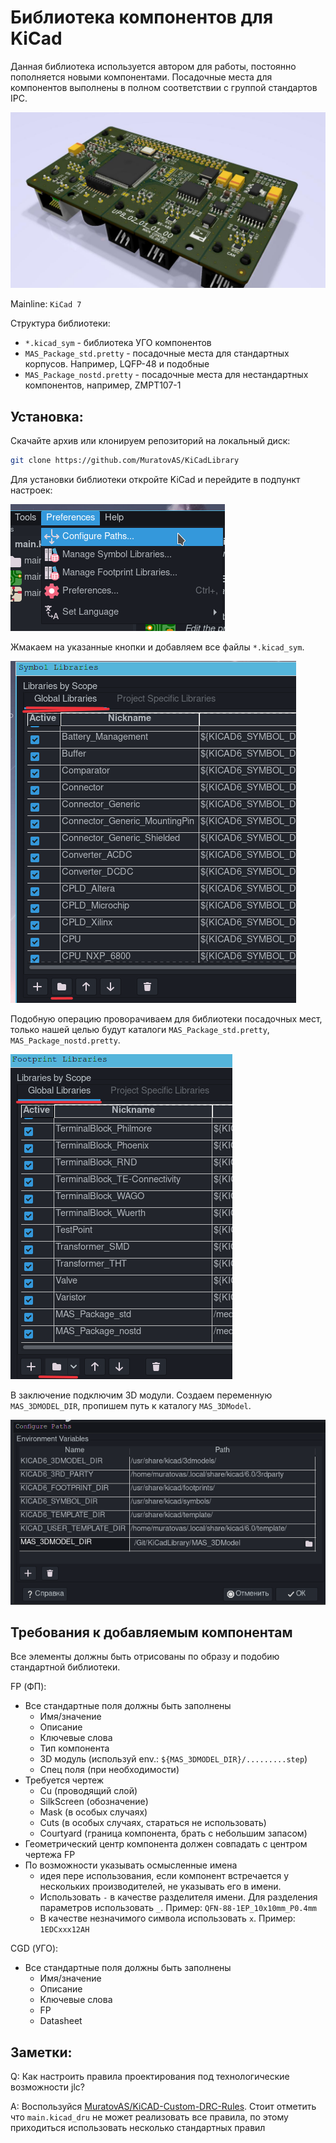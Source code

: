 # Библиотека компонентов для KiCad
Данная библиотека используется автором для работы, постоянно пополняется новыми компонентами. Посадочные места для компонентов выполнены в полном соответствии с группой стандартов IPC. 

![image-20200629154611351](Design/image-20200629154611351.png)

Mainline: `KiCad 7`

Структура библиотеки:

- `*.kicad_sym` - библиотека УГО компонентов
- `MAS_Package_std.pretty` - посадочные места для стандартных корпусов. Например, LQFP-48 и подобные
- `MAS_Package_nostd.pretty` - посадочные места для нестандартных компонентов, например, ZMPT107-1

## Установка:

Скачайте архив или клонируем репозиторий на локальный диск:

~~~ bash
git clone https://github.com/MuratovAS/KiCadLibrary
~~~

Для установки библиотеки откройте KiCad и перейдите в подпункт настроек:

![image-20200408113336852](Design/image-20200408113336852.png)

Жмакаем на указанные кнопки и добавляем все файлы `*.kicad_sym`.

![image-20200408113627903](Design/image-20200408113627903.png)

Подобную операцию проворачиваем для библиотеки посадочных мест, только нашей целью будут каталоги `MAS_Package_std.pretty`, `MAS_Package_nostd.pretty`.

![image-20200408114157799](Design/image-20200408114157799.png)

В заключение подключим 3D модули. 
Создаем переменную `MAS_3DMODEL_DIR`, пропишем путь к каталогу `MAS_3DModel`.

![image-20200408120332398](Design/image-20200408120332398.png)

## Требования к добавляемым компонентам

Все элементы должны быть отрисованы по образу и подобию стандартной библиотеки. 

FP (ФП):
- Все стандартные поля должны быть заполнены
    + Имя/значение
    + Описание
    + Ключевые слова
    + Тип компонента
    + 3D модуль (используй env.: `${MAS_3DMODEL_DIR}/.........step`)
    + Спец поля (при необходимости)
- Требуется чертеж
    + Cu (проводящий слой)
    + SilkScreen (обозначение)
    + Mask (в особых случаях)
    + Cuts (в особых случаях, стараться не использовать)
    + Courtyard (граница компонента, брать с небольшим запасом)
- Геометрический центр компонента должен совпадать с центром чертежа FP
- По возможности указывать осмысленные имена
    + идея пере использования, если компонент встречается у нескольких производителей, не указывать его в имени. 
    + Использовать `-` в качестве разделителя имени. Для разделения параметров использовать `_`. Пример: `QFN-88-1EP_10x10mm_P0.4mm`
    + В качестве незначимого символа использовать `x`. Пример: `1EDCxxx12AH`

CGD (УГО):
- Все стандартные поля должны быть заполнены
    + Имя/значение
    + Описание
    + Ключевые слова
    + FP
    + Datasheet

## Заметки:

Q: Как настроить правила проектирования под технологические возможности jlc?

A: Воспользуйся [MuratovAS/KiCAD-Custom-DRC-Rules](https://github.com/MuratovAS/KiCAD-Custom-DRC-Rules-for-JLCPCB-with-Unit-Tests). Стоит отметить что `main.kicad_dru` не может реализовать все правила, по этому приходиться использовать несколько стандартных правил
